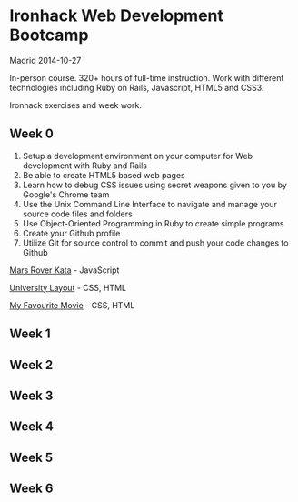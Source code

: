 # Ironhack Web Development Bootcamp
Madrid 2014-10-27

In-person course. 320+ hours of full-time instruction. Work with different technologies including Ruby on Rails, Javascript, HTML5 and CSS3.


Ironhack exercises and week work.

## Week 0
1. Setup a development environment on your computer for Web development with Ruby and Rails
2. Be able to create HTML5 based web pages
3. Learn how to debug CSS issues using secret weapons given to you by Google's Chrome team
4. Use the Unix Command Line Interface to navigate and manage your source code files and folders
5. Use Object-Oriented Programming in Ruby to create simple programs
6. Create your Github profile
7. Utilize Git for source control to commit and push your code changes to Github

[Mars Rover Kata](https://github.com/WyrmxD/mars_rover_kata) - JavaScript 

[University Layout](https://github.com/WyrmxD/university_layout) - CSS, HTML

[My Favourite Movie](https://github.com/WyrmxD/favmovie) - CSS, HTML


## Week 1
## Week 2
## Week 3
## Week 4
## Week 5
## Week 6

